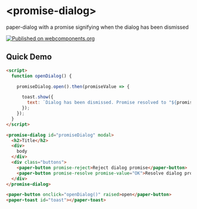 # \<promise-dialog\>

paper-dialog with a promise signifying when the dialog has been dismissed

[![Published on webcomponents.org](https://img.shields.io/badge/webcomponents.org-published-blue.svg)](https://www.webcomponents.org/element/jonsmithers/promise-dialog)

## Quick Demo

<!--
<custom-element-demo>
  <template>
    <link rel="import" href="promise-dialog.html">
    <link rel="import" href="../paper-button/paper-button.html">
    <link rel="import" href="../paper-toast/paper-toast.html">
    <next-code-block></next-code-block>
  </template>
</custom-element-demo>
```
-->
```html
<script>
  function openDialog() {

    promiseDialog.open().then(promiseValue => {

      toast.show({
        text: `Dialog has been dismissed. Promise resolved to "${promiseValue}"`
      });
    });
  }
</script>

<promise-dialog id="promiseDialog" modal>
  <h2>Title</h2>
  <div>
    body
  </div>
  <div class="buttons">
    <paper-button promise-reject>Reject dialog promise</paper-button>
    <paper-button promise-resolve promise-value="OK">Resolve dialog promise</paper-button>
  </div>
</promise-dialog>

<paper-button onclick="openDialog()" raised>open</paper-button>
<paper-toast id="toast"></paper-toast>
```
